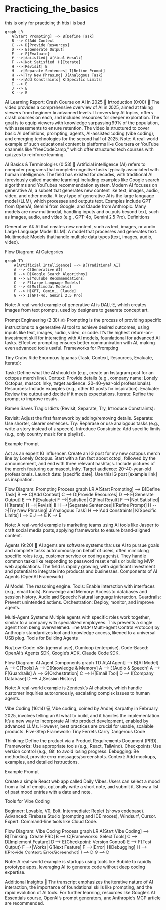 # Practicing_the_basics
this is only for practicing th
 htis i is bad

 ```mermaid
graph LR
    A[Start Prompting] --> B[Define Task]
    B --> C[Add Context]
    C --> D[Provide Resources]
    D --> E[Generate Output]
    E --> F{Evaluate}
    F -->|Satisfied| G[Final Result]
    F -->|Not Satisfied| H[Iterate]
    H -->|Revisit| B
    H -->|Separate Sentences| I[Refine Prompt]
    H -->|Try New Phrasing| J[Analogous Task]
    H -->|Add Constraints| K[Specific Limits]
    I --> E
    J --> E
    K --> E
 ```

 AI Learning Report: Crash Course on AI in 2025 🚀
Introduction (0:00) 🌟
The video provides a comprehensive overview of AI in 2025, aimed at taking viewers from beginner to advanced levels. It covers key AI topics, offers crash courses on each, and includes resources for deeper exploration. The goal is to equip viewers with knowledge surpassing 99% of the population, with assessments to ensure retention. The video is structured to cover basic AI definitions, prompting, agents, AI-assisted coding (vibe coding), and emerging technologies for the second half of 2025.
Note: A real-world example of such educational content is platforms like Coursera or YouTube channels like "freeCodeCamp," which offer structured tech courses with quizzes to reinforce learning.

AI Basics & Terminologies (0:53) 🧠
Artificial intelligence (AI) refers to computer programs that complete cognitive tasks typically associated with human intelligence. The field has existed for decades, with traditional AI (previously called machine learning) including examples like Google search algorithms and YouTube’s recommendation system. Modern AI focuses on generative AI, a subset that generates new content like text, images, audio, video, and other media. A key type of generative AI is the large language model (LLM), which processes and outputs text. Examples include GPT from OpenAI, Gemini from Google, and Claude from Anthropic. Many models are now multimodal, handling inputs and outputs beyond text, such as images, audio, and video (e.g., GPT-4o, Gemini 2.5 Pro).
Definitions

Generative AI: AI that creates new content, such as text, images, or audio.
Large Language Model (LLM): A model that processes and generates text.
Multimodal: Models that handle multiple data types (text, images, audio, video).

Flow Diagram: AI Categories
```mermaid
graph TD
    A[Artificial Intelligence] --> B[Traditional AI]
    A --> C[Generative AI]
    B --> D[Google Search Algorithms]
    B --> E[YouTube Recommendations]
    C --> F[Large Language Models]
    C --> G[Multimodal Models]
    F --> H[GPT, Gemini, Claude]
    G --> I[GPT-4o, Gemini 2.5 Pro]
```
Note: A real-world example of generative AI is DALL·E, which creates images from text prompts, used by designers to generate concept art.

Prompt Engineering (2:30) ✍️
Prompting is the process of providing specific instructions to a generative AI tool to achieve desired outcomes, using inputs like text, images, audio, video, or code. It’s the highest return-on-investment skill for interacting with AI models, foundational for advanced AI tasks. Effective prompting ensures better communication with AI, making even advanced tools useful.
Frameworks for Prompting

Tiny Crabs Ride Enormous Iguanas (Task, Context, Resources, Evaluate, Iterate):

Task: Define what the AI should do (e.g., create an Instagram post for an octopus merch line).
Context: Provide details (e.g., company name: Lonely Octopus, mascot: Inky, target audience: 20–40-year-old professionals).
Resources: Include examples (e.g., other IG posts for inspiration).
Evaluate: Review the output and decide if it meets expectations.
Iterate: Refine the prompt to improve results.


Ramen Saves Tragic Idiots (Revisit, Separate, Try, Introduce Constraints):

Revisit: Adjust the first framework by adding/removing details.
Separate: Use shorter, clearer sentences.
Try: Rephrase or use analogous tasks (e.g., write a story instead of a speech).
Introduce Constraints: Add specific limits (e.g., only country music for a playlist).



Example Prompt

Act as an expert IG influencer. Create an IG post for my new octopus merch line by Lonely Octopus. Start with a fun fact about octopi, followed by the announcement, and end with three relevant hashtags. Include pictures of the merch featuring our mascot, Inky. Target audience: 20–40-year-old professionals. Launch date: [specific date]. Use this IG post [example link] as inspiration.

Flow Diagram: Prompting Process
graph LR
    A[Start Prompting] --> B[Define Task]
    B --> C[Add Context]
    C --> D[Provide Resources]
    D --> E[Generate Output]
    E --> F{Evaluate}
    F -->|Satisfied| G[Final Result]
    F -->|Not Satisfied| H[Iterate]
    H -->|Revisit| B
    H -->|Separate Sentences| I[Refine Prompt]
    H -->|Try New Phrasing| J[Analogous Task]
    H -->|Add Constraints| K[Specific Limits]
    I --> E
    J --> E
    K --> E

Note: A real-world example is marketing teams using AI tools like Jasper to craft social media posts, applying frameworks to ensure brand-aligned content.

Agents (9:20) 🤖
AI agents are software systems that use AI to pursue goals and complete tasks autonomously on behalf of users, often mimicking specific roles (e.g., customer service or coding agents). They handle common tasks like responding to password reset emails or building MVP web applications. The field is rapidly growing, with significant investment and potential to integrate into products and businesses.
Components of AI Agents (OpenAI Framework)

AI Model: The reasoning engine.
Tools: Enable interaction with interfaces (e.g., email tools).
Knowledge and Memory: Access to databases and session history.
Audio and Speech: Natural language interaction.
Guardrails: Prevent unintended actions.
Orchestration: Deploy, monitor, and improve agents.

Multi-Agent Systems
Multiple agents with specific roles work together, similar to a company with specialized employees. This prevents a single agent from being overwhelmed. The MCP (Multi-agent Control Protocol) by Anthropic standardizes tool and knowledge access, likened to a universal USB plug.
Tools for Building Agents

No/Low-Code: n8n (general use), Gumloop (enterprise).
Code-Based: OpenAI’s Agents SDK, Google’s ADK, Claude Code SDK.

Flow Diagram: AI Agent Components
graph TD
    A[AI Agent] --> B[AI Model]
    A --> C[Tools]
    A --> D[Knowledge & Memory]
    A --> E[Audio & Speech]
    A --> F[Guardrails]
    A --> G[Orchestration]
    C --> H[Email Tool]
    D --> I[Company Database]
    D --> J[Session History]

Note: A real-world example is Zendesk’s AI chatbots, which handle customer inquiries autonomously, escalating complex issues to human agents.

Vibe Coding (16:14) 💻
Vibe coding, coined by Andrej Karpathy in February 2025, involves telling an AI what to build, and it handles the implementation. It’s a new way to incorporate AI into product development, enabled by advanced LLMs. However, best practices are crucial for usable, scalable products.
Five-Step Framework: Tiny Ferrets Carry Dangerous Code

Thinking: Define the product via a Product Requirements Document (PRD).
Frameworks: Use appropriate tools (e.g., React, Tailwind).
Checkpoints: Use version control (e.g., Git) to avoid losing progress.
Debugging: Be methodical, provide error messages/screenshots.
Context: Add mockups, examples, and detailed instructions.

Example Prompt

Create a simple React web app called Daily Vibes. Users can select a mood from a list of emojis, optionally write a short note, and submit it. Show a list of past mood entries with a date and note.

Tools for Vibe Coding

Beginner: Lovable, V0, Bolt.
Intermediate: Replet (shows codebase).
Advanced: Firebase Studio (prompting and IDE modes), Windsurf, Cursor.
Expert: Command-line tools like Cloud Code.

Flow Diagram: Vibe Coding Process
graph LR
    A[Start Vibe Coding] --> B[Thinking: Create PRD]
    B --> C[Frameworks: Select Tools]
    C --> D[Implement Feature]
    D --> E{Checkpoint: Version Control}
    E --> F{Test Output}
    F -->|Works| G[Next Feature]
    F -->|Error| H[Debugging]
    H --> I[Provide Context: Error/Screenshot]
    I --> D
    G --> D

Note: A real-world example is startups using tools like Bubble to rapidly prototype apps, leveraging AI to generate code without deep coding expertise.

Additional Insights 🧐
The transcript emphasizes the iterative nature of AI interaction, the importance of foundational skills like prompting, and the rapid evolution of AI tools. For further learning, resources like Google’s AI Essentials course, OpenAI’s prompt generators, and Anthropic’s MCP article are recommended.
